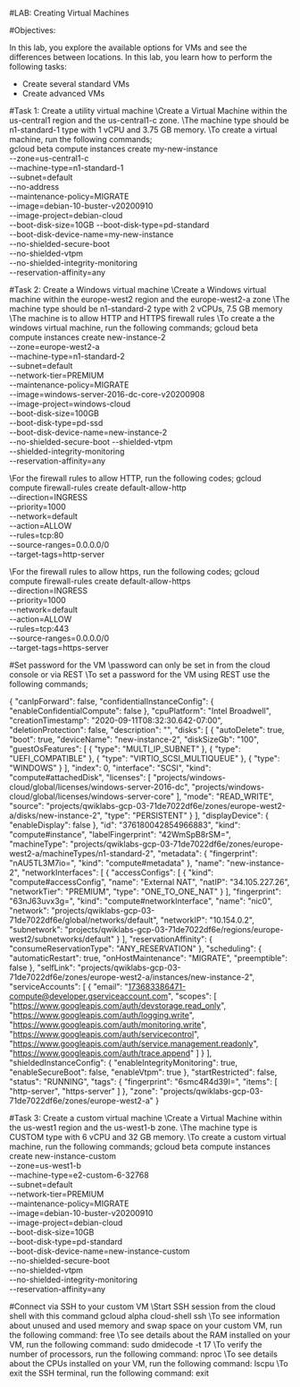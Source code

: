 #LAB: Creating Virtual Machines

#Objectives:

In this lab, you explore the available options for VMs and see the differences between locations.
In this lab, you learn how to perform the following tasks:

  - Create several standard VMs
  - Create advanced VMs

#Task 1: Create a utility virtual machine
  \\Create a Virtual Machine within the us-central1 region and the us-central1-c zone.
  \\The machine type should be n1-standard-1 type with 1 vCPU and 3.75 GB memory.
  \\To create a virtual machine, run the following commands;  
      gcloud beta compute instances create my-new-instance \
          --zone=us-central1-c \
          --machine-type=n1-standard-1 \
          --subnet=default \
          --no-address \
          --maintenance-policy=MIGRATE \
          --image=debian-10-buster-v20200910 \
          --image-project=debian-cloud \
          --boot-disk-size=10GB --boot-disk-type=pd-standard \
          --boot-disk-device-name=my-new-instance \
          --no-shielded-secure-boot \
          --no-shielded-vtpm \
          --no-shielded-integrity-monitoring \
          --reservation-affinity=any


#Task 2: Create a Windows virtual machine
  \\Create a Windows virtual machine within the europe-west2 region and the europe-west2-a zone
  \\The  machine type should be n1-standard-2 type with 2 vCPUs, 7.5 GB memory
  \\The machine is to allow HTTP and HTTPS firewall rules
  \\To create a the windows virtual machine, run the following commands;
      gcloud beta compute instances create new-instance-2 \
          --zone=europe-west2-a \
          --machine-type=n1-standard-2 \
          --subnet=default \
          --network-tier=PREMIUM \
          --maintenance-policy=MIGRATE \
          --image=windows-server-2016-dc-core-v20200908 \
          --image-project=windows-cloud \
          --boot-disk-size=100GB \
          --boot-disk-type=pd-ssd \
          --boot-disk-device-name=new-instance-2 \
          --no-shielded-secure-boot --shielded-vtpm \
          --shielded-integrity-monitoring \
          --reservation-affinity=any

  \\For the firewall rules to allow HTTP, run the following codes;
      gcloud compute firewall-rules create default-allow-http \
          --direction=INGRESS \
          --priority=1000 \
          --network=default \
          --action=ALLOW \
          --rules=tcp:80 \
          --source-ranges=0.0.0.0/0 \
          --target-tags=http-server

  \\For the firewall rules to allow https, run the following codes;
      gcloud compute firewall-rules create default-allow-https \
          --direction=INGRESS \
          --priority=1000 \
          --network=default \
          --action=ALLOW \
          --rules=tcp:443 \
          --source-ranges=0.0.0.0/0 \
          --target-tags=https-server


#Set password for the VM
\\password can only be set in from the cloud console or via REST
\\To set a password for the VM using REST use the following commands;

{
  "canIpForward": false,
  "confidentialInstanceConfig": {
    "enableConfidentialCompute": false
  },
  "cpuPlatform": "Intel Broadwell",
  "creationTimestamp": "2020-09-11T08:32:30.642-07:00",
  "deletionProtection": false,
  "description": "",
  "disks": [
    {
      "autoDelete": true,
      "boot": true,
      "deviceName": "new-instance-2",
      "diskSizeGb": "100",
      "guestOsFeatures": [
        {
          "type": "MULTI_IP_SUBNET"
        },
        {
          "type": "UEFI_COMPATIBLE"
        },
        {
          "type": "VIRTIO_SCSI_MULTIQUEUE"
        },
        {
          "type": "WINDOWS"
        }
      ],
      "index": 0,
      "interface": "SCSI",
      "kind": "compute#attachedDisk",
      "licenses": [
        "projects/windows-cloud/global/licenses/windows-server-2016-dc",
        "projects/windows-cloud/global/licenses/windows-server-core"
      ],
      "mode": "READ_WRITE",
      "source": "projects/qwiklabs-gcp-03-71de7022df6e/zones/europe-west2-a/disks/new-instance-2",
      "type": "PERSISTENT"
    }
  ],
  "displayDevice": {
    "enableDisplay": false
  },
  "id": "376180042854966883",
  "kind": "compute#instance",
  "labelFingerprint": "42WmSpB8rSM=",
  "machineType": "projects/qwiklabs-gcp-03-71de7022df6e/zones/europe-west2-a/machineTypes/n1-standard-2",
  "metadata": {
    "fingerprint": "nAU5TL3M7io=",
    "kind": "compute#metadata"
  },
  "name": "new-instance-2",
  "networkInterfaces": [
    {
      "accessConfigs": [
        {
          "kind": "compute#accessConfig",
          "name": "External NAT",
          "natIP": "34.105.227.26",
          "networkTier": "PREMIUM",
          "type": "ONE_TO_ONE_NAT"
        }
      ],
      "fingerprint": "63nJ63uvx3g=",
      "kind": "compute#networkInterface",
      "name": "nic0",
      "network": "projects/qwiklabs-gcp-03-71de7022df6e/global/networks/default",
      "networkIP": "10.154.0.2",
      "subnetwork": "projects/qwiklabs-gcp-03-71de7022df6e/regions/europe-west2/subnetworks/default"
    }
  ],
  "reservationAffinity": {
    "consumeReservationType": "ANY_RESERVATION"
  },
  "scheduling": {
    "automaticRestart": true,
    "onHostMaintenance": "MIGRATE",
    "preemptible": false
  },
  "selfLink": "projects/qwiklabs-gcp-03-71de7022df6e/zones/europe-west2-a/instances/new-instance-2",
  "serviceAccounts": [
    {
      "email": "173683386471-compute@developer.gserviceaccount.com",
      "scopes": [
        "https://www.googleapis.com/auth/devstorage.read_only",
        "https://www.googleapis.com/auth/logging.write",
        "https://www.googleapis.com/auth/monitoring.write",
        "https://www.googleapis.com/auth/servicecontrol",
        "https://www.googleapis.com/auth/service.management.readonly",
        "https://www.googleapis.com/auth/trace.append"
      ]
    }
  ],
  "shieldedInstanceConfig": {
    "enableIntegrityMonitoring": true,
    "enableSecureBoot": false,
    "enableVtpm": true
  },
  "startRestricted": false,
  "status": "RUNNING",
  "tags": {
    "fingerprint": "6smc4R4d39I=",
    "items": [
      "http-server",
      "https-server"
    ]
  },
  "zone": "projects/qwiklabs-gcp-03-71de7022df6e/zones/europe-west2-a"
}





#Task 3: Create a custom virtual machine
  \\Create a Virtual Machine within the us-west1 region and the us-west1-b zone.
  \\The machine type is CUSTOM type with 6 vCPU and 32 GB memory.
  \\To create a custom virtual machine, run the following commands;
        gcloud beta compute instances create new-instance-custom \
            --zone=us-west1-b \
            --machine-type=e2-custom-6-32768 \
            --subnet=default \
            --network-tier=PREMIUM \
            --maintenance-policy=MIGRATE \
            --image=debian-10-buster-v20200910 \
            --image-project=debian-cloud \
            --boot-disk-size=10GB \
            --boot-disk-type=pd-standard \
            --boot-disk-device-name=new-instance-custom \
            --no-shielded-secure-boot \
            --no-shielded-vtpm \
            --no-shielded-integrity-monitoring \
            --reservation-affinity=any

#Connect via SSH to your custom VM
  \\Start SSH session from the cloud shell with this command
      gcloud alpha cloud-shell ssh
  \\To see information about unused and used memory and swap space on your custom VM, run the following command:
      free
  \\To see details about the RAM installed on your VM, run the following command:
      sudo dmidecode -t 17
  \\To verify the number of processors, run the following command:
      nproc
  \\To see details about the CPUs installed on your VM, run the following command:
      lscpu
  \\To exit the SSH terminal, run the following command:
      exit
